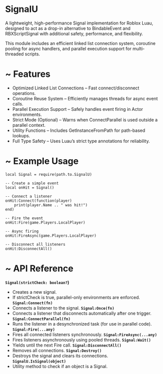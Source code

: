 # SignalU
A lightweight, high-performance Signal implementation for Roblox Luau, designed to act as a drop-in alternative to BindableEvent and RBXScriptSignal with additional safety, performance, and flexibility.

This module includes an efficient linked list connection system, coroutine pooling for async handlers, and parallel execution support for multi-threaded scripts.

# ~ Features
- Optimized Linked List Connections – Fast connect/disconnect operations.
- Coroutine Reuse System – Efficiently manages threads for async event calls.
- Parallel Execution Support – Safely handles event firing in Actor environments.
- Strict Mode (Optional) – Warns when ConnectParallel is used outside a parallel context.
- Utility Functions – Includes GetInstanceFromPath for path-based lookups.
- Full Type Safety – Uses Luau’s strict type annotations for reliability.


# ~ Example Usage
```luau
local Signal = require(path.to.SignalU)

-- Create a simple event
local onHit = Signal()

-- Connect a listener
onHit:Connect(function(player)
	print(player.Name .. " was hit!")
end)

-- Fire the event
onHit:Fire(game.Players.LocalPlayer)

-- Async firing
onHit:FireAsync(game.Players.LocalPlayer)

-- Disconnect all listeners
onHit:DisconnectAll()
```

# ~ API Reference
**`Signal(strictCheck: boolean?`)**
- Creates a new signal.
- If strictCheck is true, parallel-only environments are enforced.
**`Signal:Connect(fn)`**
- Connects a listener to the signal.
**`Signal:Once(fn)`**
- Connects a listener that disconnects automatically after one trigger.
**`Signal:ConnectParallel(fn)`**
- Runs the listener in a desynchronized task (for use in parallel code).
**`Signal:Fire(...any)`**
- Fires all connected listeners synchronously.
**`Signal:FireAsync(...any)`**
- Fires listeners asynchronously using pooled threads.
**`Signal:Wait()`**
- Yields until the next Fire call.
**`Signal:DisconnectAll()`**
- Removes all connections.
**`Signal:Destroy()`**
- Destroys the signal and clears its connections.
**`SignalU.IsSignal(object)`**
- Utility method to check if an object is a Signal.
